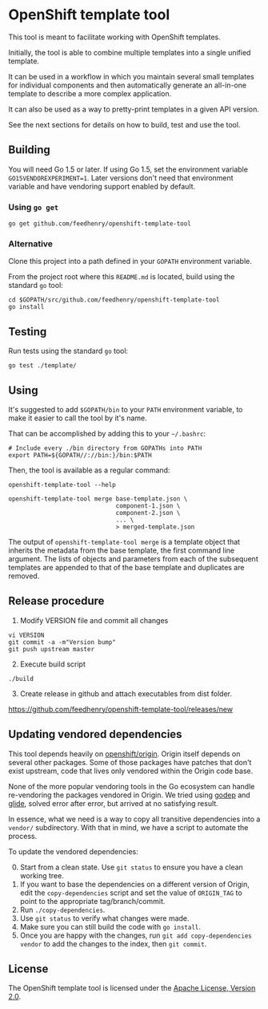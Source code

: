 # OpenShift template tool

This tool is meant to facilitate working with OpenShift templates.

Initially, the tool is able to combine multiple templates into a single unified
template.

It can be used in a workflow in which you maintain several small templates for
individual components and then automatically generate an all-in-one template to
describe a more complex application.

It can also be used as a way to pretty-print templates in a given API version.

See the next sections for details on how to build, test and use the tool.

## Building

You will need Go 1.5 or later. If using Go 1.5, set the environment variable
`GO15VENDOREXPERIMENT=1`. Later versions don't need that environment variable
and have vendoring support enabled by default.

### Using `go get`

```
go get github.com/feedhenry/openshift-template-tool
```

### Alternative

Clone this project into a path defined in your `GOPATH` environment variable.

From the project root where this `README.md` is located, build using the
standard `go` tool:

```
cd $GOPATH/src/github.com/feedhenry/openshift-template-tool
go install
```

## Testing

Run tests using the standard `go` tool:

```
go test ./template/
```

## Using

It's suggested to add `$GOPATH/bin` to your `PATH` environment variable, to make
it easier to call the tool by it's name.

That can be accomplished by adding this to your `~/.bashrc`:

```
# Include every ./bin directory from GOPATHs into PATH
export PATH=${GOPATH//://bin:}/bin:$PATH
```

Then, the tool is available as a regular command:

```
openshift-template-tool --help

openshift-template-tool merge base-template.json \
                              component-1.json \
                              component-2.json \
                              ... \
                              > merged-template.json
```

The output of `openshift-template-tool merge` is a template object that inherits
the metadata from the base template, the first command line argument. The lists
of objects and parameters from each of the subsequent templates are appended to
that of the base template and duplicates are removed.

## Release procedure

1) Modify VERSION file and commit all changes

```
vi VERSION
git commit -a -m"Version bump"
git push upstream master
```

2) Execute build script

`./build`

3) Create release in github and attach executables from dist folder.

https://github.com/feedhenry/openshift-template-tool/releases/new

## Updating vendored dependencies

This tool depends heavily on
[openshift/origin](https://github.com/openshift/origin). Origin itself depends
on several other packages. Some of those packages have patches that don't exist
upstream, code that lives only vendored within the Origin code base.

None of the more popular vendoring tools in the Go ecosystem can handle
re-vendoring the packages vendored in Origin. We tried using
[godep](https://github.com/tools/godep) and
[glide](https://github.com/Masterminds/glide), solved error after error, but
arrived at no satisfying result.

In essence, what we need is a way to copy all transitive dependencies into a
`vendor/` subdirectory. With that in mind, we have a script to automate the
process.

To update the vendored dependencies:

0. Start from a clean state. Use `git status` to ensure you have a clean
   working tree.
1. If you want to base the dependencies on a different version of Origin, edit
   the `copy-dependencies` script and set the value of `ORIGIN_TAG` to point to
   the appropriate tag/branch/commit.
2. Run `./copy-dependencies`.
3. Use `git status` to verify what changes were made.
4. Make sure you can still build the code with `go install`.
5. Once you are happy with the changes, run `git add copy-dependencies vendor`
   to add the changes to the index, then `git commit`.

## License

The OpenShift template tool is licensed under the [Apache License, Version 2.0](http://www.apache.org/licenses/).
